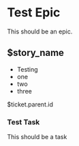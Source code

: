 # Test Epic 

This should be an epic.

## $story_name

- Testing
- one 
- two 
- three

$ticket.parent.id

### Test Task

This should be a task